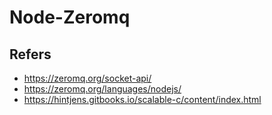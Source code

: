 # Node-Zeromq

## Refers

- https://zeromq.org/socket-api/
- https://zeromq.org/languages/nodejs/
- https://hintjens.gitbooks.io/scalable-c/content/index.html